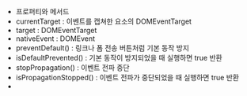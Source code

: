 * 프로퍼티와 메서드
* currentTarget : 이벤트를 캡쳐한 요소의 DOMEventTarget
* target : DOMEventTarget
* nativeEvent : DOMEvent
* preventDefault() : 링크나 폼 전송 버튼처럼 기본 동작 방지
* isDefaultPrevented() : 기본 동작이 방지되었을 때 실행하면 true 반환
* stopPropagation() : 이벤트 전파 중단
* isPropagationStopped() : 이벤트 전파가 중단되었을 때 실행하면 true 반환
* 
